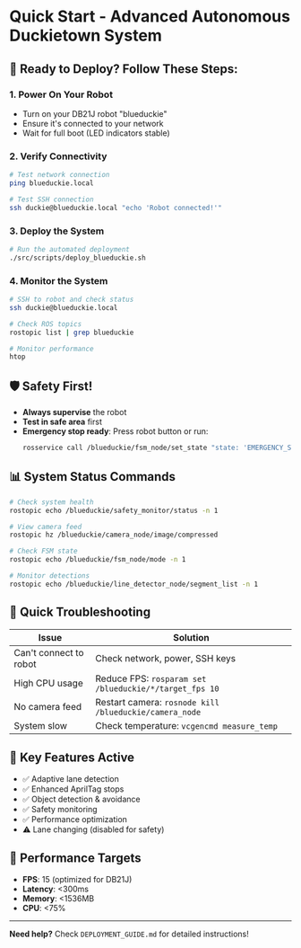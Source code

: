 # Quick Start - Advanced Autonomous Duckietown System

## 🚀 Ready to Deploy? Follow These Steps:

### 1. Power On Your Robot
- Turn on your DB21J robot "blueduckie"
- Ensure it's connected to your network
- Wait for full boot (LED indicators stable)

### 2. Verify Connectivity
```bash
# Test network connection
ping blueduckie.local

# Test SSH connection
ssh duckie@blueduckie.local "echo 'Robot connected!'"
```

### 3. Deploy the System
```bash
# Run the automated deployment
./src/scripts/deploy_blueduckie.sh
```

### 4. Monitor the System
```bash
# SSH to robot and check status
ssh duckie@blueduckie.local

# Check ROS topics
rostopic list | grep blueduckie

# Monitor performance
htop
```

## 🛡️ Safety First!
- **Always supervise** the robot
- **Test in safe area** first
- **Emergency stop ready**: Press robot button or run:
  ```bash
  rosservice call /blueduckie/fsm_node/set_state "state: 'EMERGENCY_STOP'"
  ```

## 📊 System Status Commands
```bash
# Check system health
rostopic echo /blueduckie/safety_monitor/status -n 1

# View camera feed
rostopic hz /blueduckie/camera_node/image/compressed

# Check FSM state
rostopic echo /blueduckie/fsm_node/mode -n 1

# Monitor detections
rostopic echo /blueduckie/line_detector_node/segment_list -n 1
```

## 🔧 Quick Troubleshooting
| Issue | Solution |
|-------|----------|
| Can't connect to robot | Check network, power, SSH keys |
| High CPU usage | Reduce FPS: `rosparam set /blueduckie/*/target_fps 10` |
| No camera feed | Restart camera: `rosnode kill /blueduckie/camera_node` |
| System slow | Check temperature: `vcgencmd measure_temp` |

## 📱 Key Features Active
- ✅ Adaptive lane detection
- ✅ Enhanced AprilTag stops
- ✅ Object detection & avoidance
- ✅ Safety monitoring
- ✅ Performance optimization
- ⚠️ Lane changing (disabled for safety)

## 🎯 Performance Targets
- **FPS**: 15 (optimized for DB21J)
- **Latency**: <300ms
- **Memory**: <1536MB
- **CPU**: <75%

---
**Need help?** Check `DEPLOYMENT_GUIDE.md` for detailed instructions!